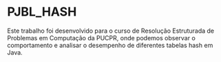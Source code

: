 # PJBL_HASH
Este trabalho foi desenvolvido para o curso de Resolução Estruturada de Problemas em Computação da PUCPR, onde podemos observar o comportamento e analisar o desempenho de diferentes tabelas hash em Java.
